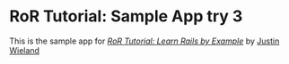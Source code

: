 # RoR Tutorial: Sample App try 3


This is the sample app for [*RoR Tutorial:  Learn Rails by Example*](http://railstutorial.org/) by [Justin Wieland](http://www.thechallengeproject.com)